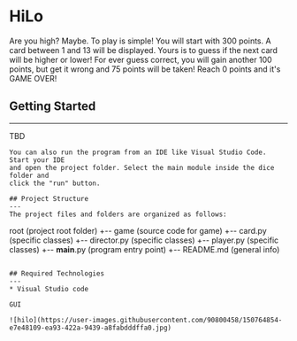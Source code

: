 # HiLo

Are you high? Maybe. To play is simple! You will start with 300 points. A card 
between 1 and 13 will be displayed. Yours is to guess if the next card will be 
higher or lower! For ever guess correct, you will gain another 100 points, but
get it wrong and 75 points will be taken! Reach 0 points and it's GAME OVER!

## Getting Started
---
TBD 
```
You can also run the program from an IDE like Visual Studio Code. Start your IDE
and open the project folder. Select the main module inside the dice folder and 
click the "run" button.

## Project Structure
---
The project files and folders are organized as follows:
```
root                    (project root folder)
+-- game                (source code for game)
  +-- card.py           (specific classes)
  +-- director.py       (specific classes)
  +-- player.py         (specific classes)
  +-- __main__.py       (program entry point)
+-- README.md           (general info)
```

## Required Technologies
---
* Visual Studio code

GUI

![hilo](https://user-images.githubusercontent.com/90800458/150764854-e7e48109-ea93-422a-9439-a8fabdddffa0.jpg)

